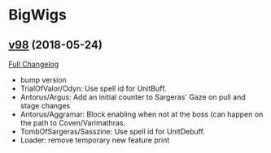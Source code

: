 # BigWigs

## [v98](https://github.com/BigWigsMods/BigWigs/tree/v98) (2018-05-24)
[Full Changelog](https://github.com/BigWigsMods/BigWigs/compare/v97.5...v98)

- bump version  
- TrialOfValor/Odyn: Use spell id for UnitBuff.  
- Antorus/Argus: Add an initial counter to Sargeras' Gaze on pull and stage changes  
- Antorus/Aggramar: Block enabling when not at the boss (can happen on the path to Coven/Varimathras.  
- TombOfSargeras/Sasszine: Use spell id for UnitDebuff.  
- Loader: remove temporary new feature print  
